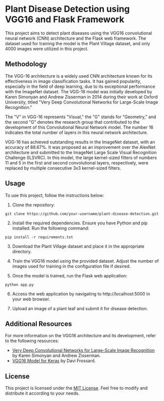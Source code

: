 # Plant Disease Detection using VGG16 and Flask Framework

This project aims to detect plant diseases using the VGG16 convolutional neural network (CNN) architecture and the Flask web framework. The dataset used for training the model is the Plant Village dataset, and only 4000 images were utilized in this project.

## Methodology

The VGG-16 architecture is a widely used CNN architecture known for its effectiveness in image classification tasks. It has gained popularity, especially in the field of deep learning, due to its exceptional performance with the ImageNet dataset. The VGG-16 model was initially developed by Karen Simonyan and Andrew Zisserman in 2014 during their work at Oxford University, titled "Very Deep Convolutional Networks for Large-Scale Image Recognition."

The "V" in VGG-16 represents "Visual," the "G" stands for "Geometry," and the second "G" denotes the research group that contributed to the development of this Convolutional Neural Network model. The number 16 indicates the total number of layers in this neural network architecture.

VGG-16 has achieved outstanding results in the ImageNet dataset, with an accuracy of 88.67%. It was proposed as an improvement over the AlexNet architecture and submitted to the ImageNet Large Scale Visual Recognition Challenge (ILSVRC). In this model, the large kernel-sized filters of numbers 11 and 5 in the first and second convolutional layers, respectively, were replaced by multiple consecutive 3x3 kernel-sized filters.

## Usage

To use this project, follow the instructions below:

1. Clone the repository:

```
git clone https://github.com/your-username/plant-disease-detection.git
```

2. Install the required dependencies. Ensure you have Python and pip installed. Run the following command:

```
pip install -r requirements.txt
```

3. Download the Plant Village dataset and place it in the appropriate directory.

4. Train the VGG16 model using the provided dataset. Adjust the number of images used for training in the configuration file if desired.

5. Once the model is trained, run the Flask web application:

```
python app.py
```

6. Access the web application by navigating to http://localhost:5000 in your web browser.

7. Upload an image of a plant leaf and submit it for disease detection.

## Additional Resources

For more information on the VGG16 architecture and its development, refer to the following resources:

- [Very Deep Convolutional Networks for Large-Scale Image Recognition](https://arxiv.org/abs/1409.1556) by Karen Simonyan and Andrew Zisserman.
- [VGG16 Model for Keras](https://www.cs.toronto.edu/~frossard/post/vgg16/) by Davi Frossard.

## License

This project is licensed under the [MIT License](LICENSE). Feel free to modify and distribute it according to your needs.

